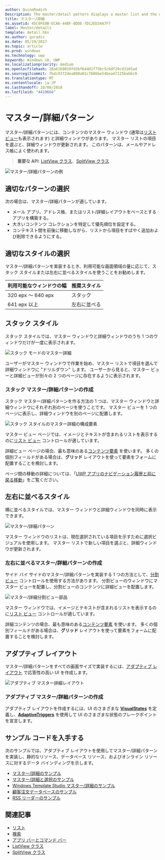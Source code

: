 ```yaml
---
author: QuinnRadich
Description: The master/detail pattern displays a master list and the details for the currently selected item. This pattern is frequently used for email and contact lists/address books.
title: マスター/詳細
ms.assetid: 45C9FE8B-ECA6-44BF-8DDE-7D12ED34A7F7
label: Master/details
template: detail.hbs
ms.author: quradic
ms.date: 05/19/2017
ms.topic: article
ms.prod: windows
ms.technology: uwp
keywords: Windows 10, UWP
ms.localizationpriority: medium
ms.openlocfilehash: 28a6160019fd3bf64dd1f75bc5c6df29cd3165ad
ms.sourcegitcommit: fbdc9372dea898a01c7686be54bea47125bab6c0
ms.translationtype: MT
ms.contentlocale: ja-JP
ms.lasthandoff: 10/08/2018
ms.locfileid: "4419604"
---
```

# <a name="masterdetails-pattern"></a>マスター/詳細パターン

 

マスター/詳細パターンには、コンテンツのマスター ウィンドウ (通常は[リスト ビュー](lists.md)も表示されます) と詳細ウィンドウがあります。 マスター リストの項目を選ぶと、詳細ウィンドウが更新されます。 このパターンは、メールやアドレス帳によく使われます。

> **重要な API**: [ListView クラス](https://docs.microsoft.com/en-us/uwp/api/Windows.UI.Xaml.Controls.ListView)、[SplitView クラス](https://docs.microsoft.com/en-us/uwp/api/windows.ui.xaml.controls.splitview)

![マスター/詳細パターンの例](images/HIGSecOne_MasterDetail.png)

## <a name="is-this-the-right-pattern"></a>適切なパターンの選択

次の場合は、マスター/詳細パターンが適しています。

-   メール アプリ、アドレス帳、またはリスト/詳細レイアウトをベースとするアプリを構築する。
-   大きいコンテンツ コレクションを特定して優先順位を設定する。
-   コンテキスト間を前後に移動しながら、リストから項目をすばやく追加および削除できるようにする。

## <a name="choose-the-right-style"></a>適切なスタイルの選択

マスター/詳細パターンを実装するとき、利用可能な画面領域の量に応じて、スタック スタイルまたは左右に並べるスタイルを使うことをお勧めします。

| 利用可能なウィンドウの幅 | 推奨スタイル |
|------------------------|-------------------|
| 320 epx ～ 640 epx        | スタック           |
| 641 epx 以上       | 左右に並べる      |

 
## <a name="stacked-style"></a>スタック スタイル

スタック スタイルでは、マスター ウィンドウと詳細ウィンドウのうち 1 つのウィンドウだけが一度に表示されます。

![スタック モードのマスター詳細](images/patterns-md-stacked.png)

ユーザーがマスター ウィンドウで作業を始め、マスター リストで項目を選んで詳細ウィンドウに "ドリルダウン" します。 ユーザーから見ると、マスター ビューと詳細ビューが別々の 2 つのページに存在するように表示されます。

### <a name="create-a-stacked-masterdetails-pattern"></a>スタック マスター/詳細パターンの作成

スタック マスター/詳細パターンを作る方法の 1 つは、マスター ウィンドウと詳細ウィンドウにそれぞれ別のページを使うことです。 マスター ビューを 1 つのページに表示し、詳細ウィンドウを別のページに配置します。

![スタック スタイルのマスター詳細の構成要素](images/patterns-md-stacked-parts.png)

マスター ビュー ページでは、イメージとテキストが含まれるリストを表示するのに[リスト ビュー](lists.md) コントロールが適しています。 

詳細ビュー ページの場合、最も意味のある[コンテンツ要素](../layout/layout-panels.md) を使います。 多くの個別フィールドがある場合は、**グリッド** レイアウトを使って要素をフォームに配置することを検討します。

ページ間の移動の詳細については、「[UWP アプリのナビゲーション履歴と前に戻る移動](../basics/navigation-history-and-backwards-navigation.md)」をご覧ください。

## <a name="side-by-side-style"></a>左右に並べるスタイル

横に並べるスタイルでは、マスター ウィンドウと詳細ウィンドウを同時に表示できます。

![マスター/詳細パターン](images/patterns-masterdetail-400x227.png)

マスター ウィンドウのリストは、現在選択されている項目を示すために選択ビジュアルを使用します。 マスター リストで新しい項目を選ぶと、詳細ウィンドウが更新されます。

### <a name="create-a-side-by-side-masterdetails-pattern"></a>左右に並べるマスター/詳細パターンの作成

サイド バイ サイドのマスター/詳細パターンを実装する 1 つの方法として、[分割ビュー](split-view.md) コントロールを使用する方法があります。 分割ビューのウィンドウにマスター ビューを配置し、分割ビューのコンテンツに詳細ビューを配置します。

![マスター/詳細分割ビュー部品](images/patterns_md_splitview_parts.png)

マスター ウィンドウでは、イメージとテキストが含まれるリストを表示するのに[リスト ビュー](lists.md) コントロールが適しています。

詳細コンテンツの場合、最も意味のある[コンテンツ要素](../layout/layout-panels.md) を使います。 多くの個別フィールドがある場合は、**グリッド** レイアウトを使って要素をフォームに配置することを検討します。

## <a name="adaptive-layout"></a>アダプティブ レイアウト

マスター/詳細パターンをすべての画面サイズで実装するには、[アダプティブ レイアウト](../layout/layouts-with-xaml.md) で応答性の高い UI を作成します。

![アダプティブ マスター詳細レイアウト](images/patterns_masterdetail.png)

### <a name="create-an-adaptive-masterdetails-pattern"></a>アダプティブ マスター/詳細パターンの作成
アダプティブ レイアウトを作成するには、UI のさまざまな [**VisualStates**](https://docs.microsoft.com/en-us/uwp/api/windows.ui.xaml.visualstate) を定義し、[**AdaptiveTriggers**](https://docs.microsoft.com/en-us/uwp/api/Windows.UI.Xaml.AdaptiveTrigger) を使用して UI のさまざまな状態のブレークポイントを宣言します。

## <a name="get-the-sample-code"></a>サンプル コードを入手する

次のサンプルでは、アダプティブ レイアウトを使用してマスター/詳細パターンを実装し、静的なリソース、データベース リソース、およびオンライン リソースに対するデータ バインディングを示します。 
- [マスター/詳細のサンプル](https://github.com/Microsoft/Windows-universal-samples/tree/master/Samples/XamlMasterDetail) 
- [マスター/詳細と選択のサンプル](https://github.com/Microsoft/Windows-universal-samples/tree/master/Samples/XamlListView)
- [Windows Template Studio マスター/詳細のサンプル](https://github.com/Microsoft/WindowsTemplateStudio/tree/master/templates/Uwp/Pages/MasterDetail)
- [顧客注文データベースのサンプル](https://github.com/Microsoft/Windows-appsample-customers-orders-database)
- [RSS リーダーのサンプル](https://github.com/Microsoft/Windows-appsample-rssreader)

## <a name="related-articles"></a>関連記事

- [リスト](lists.md)
- [検索](search.md)
- [アプリ バーとコマンド バー](app-bars.md)
- [ListView クラス](https://docs.microsoft.com/en-us/uwp/api/Windows.UI.Xaml.Controls.ListView)
- [SplitView クラス](https://docs.microsoft.com/en-us/uwp/api/windows.ui.xaml.controls.splitview)
